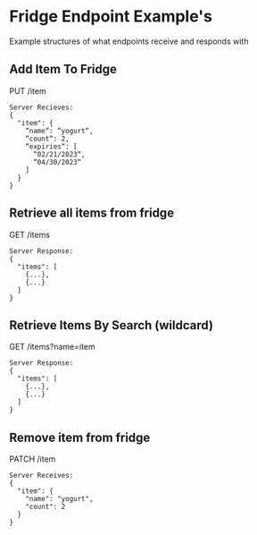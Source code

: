 # Fridge Endpoint Example's
Example structures of what endpoints receive and responds with

## Add Item To Fridge
PUT /item  
```
Server Recieves:
{
  "item": {
    “name“: “yogurt“,
    “count“: 2,
    “expiries“: [
      “02/21/2023“,
      “04/30/2023“
    ]
  }
}
```

## Retrieve all items from fridge
GET /items
```
Server Response:
{
  "items": [
    {...},
    {...}
  ]
}
```

## Retrieve Items By Search (wildcard)
GET /items?name=item
```
Server Response:
{
  "items": [
    {...},
    {...}
  ]
}
```

## Remove item from fridge
PATCH /item
```
Server Receives:
{
  "item": {
    "name": "yogurt",
    "count": 2
  }
}
```